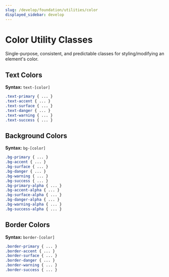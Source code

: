 ```yaml
---
slug: /develop/foundation/utilities/color
displayed_sidebar: develop
---
```

# Color Utility Classes
Single-purpose, consistent, and predictable classes for styling/modifying an element's color.

## Text Colors
**Syntax:** `text-[color]`
```scss
.text-primary { ... }
.text-accent { ... }
.text-surface { ... }
.text-danger { ... }
.text-warning { ... }
.text-success { ... }
```
## Background Colors
**Syntax:** `bg-[color]`
```scss
.bg-primary { ... }
.bg-accent { ... }
.bg-surface { ... }
.bg-danger { ... }
.bg-warning { ... }
.bg-success { ... }
.bg-primary-alpha { ... }
.bg-accent-alpha { ... }
.bg-surface-alpha { ... }
.bg-danger-alpha { ... }
.bg-warning-alpha { ... }
.bg-success-alpha { ... }
```
## Border Colors
**Syntax:** `border-[color]`
```scss
.border-primary { ... }
.border-accent { ... }
.border-surface { ... }
.border-danger { ... }
.border-warning { ... }
.border-success { ... }
```